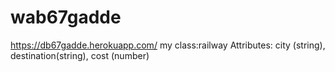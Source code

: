 # wab67gadde
https://db67gadde.herokuapp.com/
my class:railway  Attributes: city (string), destination(string), cost (number)